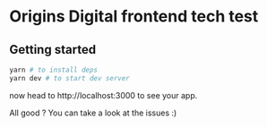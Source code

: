 # Origins Digital frontend tech test

## Getting started

```sh
yarn # to install deps
yarn dev # to start dev server
```

now head to http://localhost:3000 to see your app.

All good ? You can take a look at the issues :)

